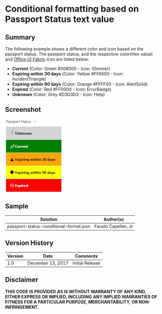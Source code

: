 # Conditional formatting based on Passport Status text value
## Summary
The following example shows a different color and icon based on the passport status. The passport status, and the respective color(Hex value) and [Office UI Fabric](https://developer.microsoft.com/en-us/fabric#/styles/icons) icon are listed below:

* **Current** (Color: Green #008000 - Icon: Glimmer)
* **Expiring within 30 days** (Color: Yellow #FFA500 - Icon: IncidentTriangle)
* **Expiring within 90 days** (Color: Orange #FFFF00 - Icon: AlertSolid)
* **Expired** (Color: Red #FF0000 - Icon: ErrorBadge)
* **Unknown** (Color: Grey #D3D3D3 - Icon: Help)

## Screenshot
![Passport Status Screenshot](./PassportStatus.JPG)

## Sample
Solution|Author(s)
--------|--------
passport-status-conditional-format.json | Fausto Capellan, Jr

## Version History
Version|Date|Comments
-------|----|--------
1.0| December 13, 2017 | Initial Release

## Disclaimer
**THIS CODE IS PROVIDED *AS IS* WITHOUT WARRANTY OF ANY KIND, EITHER EXPRESS OR IMPLIED, INCLUDING ANY IMPLIED WARRANTIES OF FITNESS FOR A PARTICULAR PURPOSE, MERCHANTABILITY, OR NON-INFRINGEMENT.**
